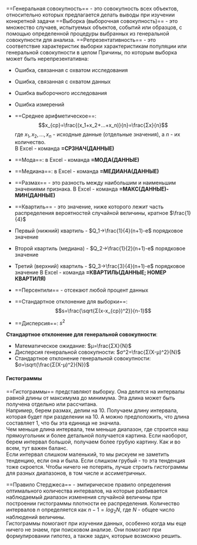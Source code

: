 ==Генеральная совокупность== - это совокупность всех объектов, относительно которых предлагается делать выводы при изучении конкретной задачи
==Выборка (выборочная совокупность)== - это множество случаев, испытуемых объектов, событий или образцов, с помощью определенной процедуры выбранных из генеральной совокупности для анализа.
==Репрезентативность== - это соответствие характеристик выборки характеристикам популяции или генеральной совокупности в целом
Причины, по которым выборка может быть нерепрезентативна:
- Ошибка, связанная с охватом исследования
- Ошибка, связанная с охватом данных
- Ошибка выборочного исследования
- Ошибка измерений
  
- ==Среднее арифметическое==:
$$x_{ср}=\frac{(x_1+x_2+...+x_n)}{n}=\frac{Σx}{n}$$
    где $x_1, x_2, ..., x_n$ - исходные данные (отдельные значения), а $n$ - их количество.  
    В Excel - команда **=СРЗНАЧ(ДАННЫЕ)** 
- ==Мода==: в Excel - команда **=МОДА(ДАННЫЕ)**  
- ==Медиана==: в Excel - команда **=МЕДИАНА(ДАННЫЕ)**  
- ==Размах== - это разность между наибольшим и наименьшим значениями признака. В Excel - команда **=МАКС(ДАННЫЕ)-МИН(ДАННЫЕ)**  
- ==Квартиль== - это значение, ниже которого лежит часть распределения вероятностей случайной величины, кратное $\frac{1}{4}$  
- Первый (нижний) квартиль - $Q_1→\frac{1}{4}(n+1)-е$ порядковое значение
- Второй квартиль (медиана) - $Q_2→\frac{1}{2}(n+1)-е$ порядковое значение
- Третий (верхний) квартиль - $Q_3→\frac{3}{4}(n+1)-е$ порядковое значение
  В Excel - команда **=КВАРТИЛЬ(ДАННЫЕ; НОМЕР КВАРТИЛЯ)**  
- ==Персентили== - отсекают любой процент данных
- ==Стандартное отклонение для выборки==: $$s=\frac{\sqrt{Σ(x-x_{ср})^2}}{n-1}$$
- ==Дисперсия==: $s^2$  

**Стандартное отклонение для генеральной совокупности**:
- Математическое ожидание: $μ=\frac{ΣX}{N}$
- Дисперсия генеральной совокупности: $σ^2=\frac{Σ(X-μ)^2}{N}$
- Стандартное отклонение генеральной совокупности: $σ=\sqrt{\frac{Σ(X-μ)^2}{N}}$
#### Гистограммы

==Гистограммы== представляют выборку. Она делится на интервалы равной длины от максимума до минимума. Эта длина может быть получена отдельно или рассчитана.  
Например, берем размах, делим на 10. Получаем длину интервала, которая будет при разделении на 10. А можно предположить, что длина составляет 1, что бы эта единица не значила.  
Чем меньше длина интервала, тем меньше диапазон, где строится наш прямоугольник и более детальной получается картина. Если наоборот, берем интервал большой, получаем более грубую картину. Как и во всем, тут важен баланс.  
Если интервал слишком маленький, то мы рискуем не заметить тенденцию, если она и была. Если слишком грубый - то эта тенденция тоже скроется. Чтобы ничего не потерять, лучше строить гистограммы для разных диапазонов, в том числе и ассиметричных.  

==Правило Стерджеса== - эмпирическое правило определения оптимального количества интервалов, на которые разбивается наблюдаемый диапазон изменения случайной величины при построении гистограммы плотности ее распределения. Количество интервалов $n$ определяется как $n-1=log_2N$, где $N$ - общее число наблюдений величины.  
Гистограммы помогают при изучении данных, особенно когда мы еще ничего не знаем, при поисковом анализе. Они помогают при формулировании гипотез, а также задач, которые возможно решить.
